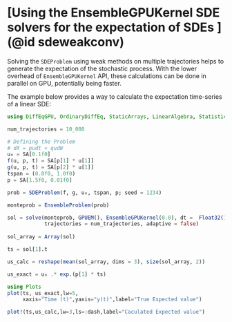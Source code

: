 # [Using the EnsembleGPUKernel SDE solvers for the expectation of SDEs ](@id sdeweakconv)

Solving the `SDEProblem` using weak methods on multiple trajectories helps to generate the expectation of the stochastic process.
With the lower overhead of `EnsembleGPUKernel` API, these calculations can be done in parallel on GPU, potentially being faster.

The example below provides a way to calculate the expectation time-series of a linear SDE:

```julia
using DiffEqGPU, OrdinaryDiffEq, StaticArrays, LinearAlgebra, Statistics

num_trajectories = 10_000

# Defining the Problem
# dX = pudt + qudW
u₀ = SA[0.1f0]
f(u, p, t) = SA[p[1] * u[1]]
g(u, p, t) = SA[p[2] * u[1]]
tspan = (0.0f0, 1.0f0)
p = SA[1.5f0, 0.01f0]

prob = SDEProblem(f, g, u₀, tspan, p; seed = 1234)

monteprob = EnsembleProblem(prob)

sol = solve(monteprob, GPUEM(), EnsembleGPUKernel(0.0), dt =  Float32(1//2^8),
            trajectories = num_trajectories, adaptive = false)
        
sol_array = Array(sol)

ts = sol[1].t

us_calc = reshape(mean(sol_array, dims = 3), size(sol_array, 2))

us_exact = u₀ .* exp.(p[1] * ts)

using Plots
plot(ts, us_exact,lw=5,
     xaxis="Time (t)",yaxis="y(t)",label="True Expected value")

plot!(ts,us_calc,lw=3,ls=:dash,label="Caculated Expected value")
```
